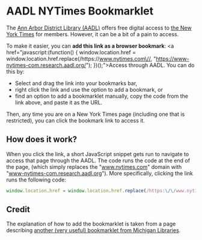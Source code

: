 # AADL NYTimes Bookmarklet

The [Ann Arbor District Library (AADL)](https://aadl.org/) offers free digital access to [the New York Times](https://www.nytimes.com/) for members. However, it can be a bit of a pain to access.

To make it easier, you can **add this link as a browser bookmark**: <a href="javascript:(function() {
  window.location.href = window.location.href.replace(/https:\/\/www.nytimes.com\//, "https://www-nytimes-com.research.aadl.org/");
})();">Access through AADL</a>. You can do this by:

- Select and drag the link into your bookmarks bar,
- right click the link and use the option to add a bookmark, or
- find an option to add a bookmarklet manually, copy the code from the link above, and paste it as the URL.

Then, any time you are on a New York Times page (including one that is restricted), you can click the bookmark link to access it.

## How does it work?

When you click the link, a short JavaScript snippet gets run to navigate to access that page through the AADL. The code runs the code at the end of the page, (which simply replaces the "www.nytimes.com" domain with "www-nytimes-com.research.aadl.org"). More specifically, clicking the link runs the following code:
```javascript
window.location.href = window.location.href.replace(/https:\/\/www.nytimes.com\//, "https://www-nytimes-com.research.aadl.org/");
```

## Credit

The explanation of how to add the bookmarklet is taken from a page describing [another (very useful) bookmarklet from Michigan Libraries](https://www.lib.umich.edu/find-borrow-request/access-online-resources/remote-access/using-browser-bookmark).

